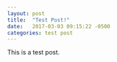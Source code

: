 ```yaml
---
layout: post
title:  "Test Post!"
date:   2017-03-03 09:15:22 -0500
categories: test post
---
```

This is a test post.